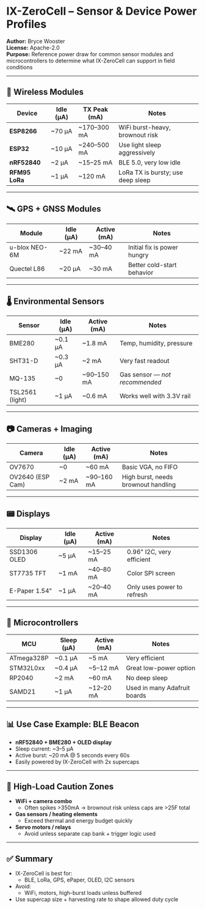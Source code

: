# IX-ZeroCell – Sensor & Device Power Profiles

**Author:** Bryce Wooster  
**License:** Apache-2.0  
**Purpose:** Reference power draw for common sensor modules and microcontrollers to determine what IX-ZeroCell can support in field conditions

---

## 📡 Wireless Modules

| Device         | Idle (µA) | TX Peak (mA) | Notes                    |
|----------------|-----------|--------------|--------------------------|
| **ESP8266**    | ~70 µA    | ~170–300 mA  | WiFi burst-heavy, brownout risk  
| **ESP32**      | ~10 µA    | ~240–500 mA  | Use light sleep aggressively  
| **nRF52840**   | ~2 µA     | ~15–25 mA    | BLE 5.0, very low idle  
| **RFM95 LoRa** | ~1 µA     | ~120 mA      | LoRa TX is bursty; use deep sleep  

---

## 🛰️ GPS + GNSS Modules

| Module         | Idle (µA) | Active (mA) | Notes                      |
|----------------|-----------|-------------|----------------------------|
| u-blox NEO-6M  | ~22 mA    | ~30–40 mA   | Initial fix is power hungry  
| Quectel L86    | ~20 µA    | ~30 mA      | Better cold-start behavior  

---

## 🌡️ Environmental Sensors

| Sensor         | Idle (µA) | Active (mA) | Notes                       |
|----------------|-----------|-------------|-----------------------------|
| BME280         | ~0.1 µA   | ~1.8 mA     | Temp, humidity, pressure  
| SHT31-D        | ~0.3 µA   | ~2 mA       | Very fast readout  
| MQ-135         | ~0        | ~90–150 mA  | Gas sensor — *not recommended*  
| TSL2561 (light)| ~1 µA     | ~0.6 mA     | Works well with 3.3V rail  

---

## 📷 Cameras + Imaging

| Camera         | Idle (µA) | Active (mA) | Notes                        |
|----------------|-----------|-------------|------------------------------|
| OV7670         | ~0        | ~60 mA      | Basic VGA, no FIFO  
| OV2640 (ESP Cam)| ~2 mA    | ~90–160 mA  | High burst, needs brownout handling  

---

## 📟 Displays

| Display        | Idle (µA) | Active (mA) | Notes                           |
|----------------|-----------|-------------|---------------------------------|
| SSD1306 OLED   | ~5 µA     | ~15–25 mA   | 0.96" I2C, very efficient  
| ST7735 TFT     | ~1 mA     | ~40–80 mA   | Color SPI screen  
| E-Paper 1.54"  | ~1 µA     | ~20–40 mA   | Only uses power to refresh  

---

## 🧠 Microcontrollers

| MCU            | Sleep (µA) | Active (mA) | Notes                    |
|----------------|------------|-------------|--------------------------|
| ATmega328P     | ~0.1 µA    | ~5 mA       | Very efficient  
| STM32L0xx      | ~0.4 µA    | ~5–12 mA    | Great low-power option  
| RP2040         | ~2 mA      | ~60 mA      | No deep sleep  
| SAMD21         | ~1 µA      | ~12–20 mA   | Used in many Adafruit boards  

---

## 📊 Use Case Example: BLE Beacon

- **nRF52840 + BME280 + OLED display**  
- Sleep current: ~3–5 µA  
- Active burst: ~20 mA @ 5 seconds every 60s  
- Easily powered by IX-ZeroCell with 2x supercaps

---

## 🛑 High-Load Caution Zones

- **WiFi + camera combo**  
  - Often spikes >350mA → brownout risk unless caps are >25F total  
- **Gas sensors / heating elements**  
  - Exceed thermal and energy budget quickly  
- **Servo motors / relays**  
  - Avoid unless separate cap bank + trigger logic used

---

## ✅ Summary

- IX-ZeroCell is best for:
  - BLE, LoRa, GPS, ePaper, OLED, I2C sensors
- Avoid:
  - WiFi, motors, high-burst loads unless buffered
- Use supercap size + harvesting rate to shape allowed duty cycle

